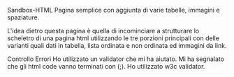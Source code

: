 Sandbox-HTML
Pagina semplice con aggiunta di varie tabelle, immagini e spaziature.

L'idea dietro questa pagina è quella di incominciare a strutturare lo scheletro di una pagina html utilizzando le tre porzioni principali con delle varianti quali dati in tabella, lista ordinata e non ordinata ed immagini da link.

Controllo Errori
Ho utilizzato un validator che mi ha aiutato. Mi ha segnalato che gli html code vanno terminati con (;). Ho utilizzato w3c validator.
